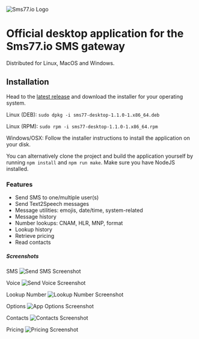 ![Sms77.io Logo](https://www.sms77.io/wp-content/uploads/2019/07/sms77-Logo-400x79.png "Sms77.io Logo")

# Official desktop application for the Sms77.io SMS gateway

Distributed for Linux, MacOS and Windows.

## Installation

Head to the [latest release](https://github.com/sms77io/desktop/releases/latest)
and download the installer for your operating system.

Linux (DEB):
```sudo dpkg -i sms77-desktop-1.1.0-1.x86_64.deb```

Linux (RPM):
```sudo rpm -i sms77-desktop-1.1.0-1.x86_64.rpm```

Windows/OSX:
Follow the installer instructions to install the application on your disk.

You can alternatively clone the project and build the application yourself by
running ```npm install``` and ```npm run make```. Make sure you have NodeJS installed.

### Features

- Send SMS to one/multiple user(s)
- Send Text2Speech messages
- Message utilities: emojis, date/time, system-related
- Message history
- Number lookups: CNAM, HLR, MNP, format
- Lookup history
- Retrieve pricing
- Read contacts

##### Screenshots

SMS
![Send SMS Screenshot](./screenshots/sms.png "Send SMS Screenshot")

Voice
![Send Voice Screenshot](./screenshots/voice.png "Send Voice Screenshot")

Lookup Number
![Lookup Number Screenshot](./screenshots/lookup.png "Lookup Number Screenshot")

Options
![App Options Screenshot](./screenshots/options.png "App Options Screenshot")

Contacts
![Contacts Screenshot](./screenshots/contacts.png "Contacts Screenshot")

Pricing
![Pricing Screenshot](./screenshots/pricing.png "Pricing Screenshot")